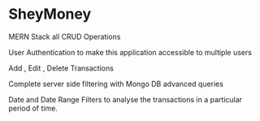 # SheyMoney
MERN Stack all CRUD Operations

User Authentication to make this application accessible to multiple users

Add , Edit , Delete Transactions

Complete server side filtering with Mongo DB advanced queries

Date and Date Range Filters to analyse the transactions in a particular period of time.
